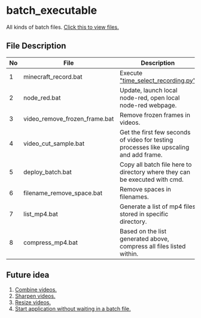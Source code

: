 # batch_executable

 All kinds of batch files.
 [Click this to view files.](https://github.com/belongtothenight/batch_executable/tree/main/src)

## File Description

| No  | File                          | Description                                                                                                                        |
| --- | ----------------------------- | ---------------------------------------------------------------------------------------------------------------------------------- |
| 1   | minecraft_record.bat          | Execute ["time_select_recording.py"](https://github.com/belongtothenight/Minecraft-Scripts/blob/main/src/Time_Select_Recording.py) |
| 2   | node_red.bat                  | Update, launch local node-red, open local node-red webpage.                                                                        |
| 3   | video_remove_frozen_frame.bat | Remove frozen frames in videos.                                                                                                    |
| 4   | video_cut_sample.bat          | Get the first few seconds of video for testing processes like upscaling and add frame.                                             |
| 5   | deploy_batch.bat              | Copy all batch file here to directory where they can be executed with cmd.                                                         |
| 6   | filename_remove_space.bat     | Remove spaces in filenames.                                                                                                        |
| 7   | list_mp4.bat                  | Generate a list of mp4 files stored in specific directory.                                                                         |
| 8   | compress_mp4.bat              | Based on the list generated above, compress all files listed within.                                                               |

## Future idea

1. [Combine videos.](https://videoconverter.wondershare.com/video-merger/ffmpeg-merge-videos.html)
2. [Sharpen videos.](https://ffmpeg.org/ffmpeg-filters.html#sharpen_005fnpp)
3. [Resize videos.](https://democreator.wondershare.com/video-editor/ffmpeg-resize-video.html)
4. [Start application without waiting in a batch file.](https://stackoverflow.com/questions/2937569/how-to-start-an-application-without-waiting-in-a-batch-file)
